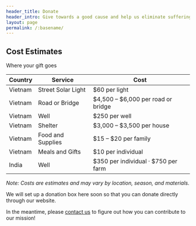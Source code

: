 ```yaml
---
header_title: Donate
header_intro: Give towards a good cause and help us eliminate suffering in the world.
layout: page
permalink: /:basename/
---
```


## Cost Estimates
Where your gift goes

| Country  | Service              | Cost             |
|----------|----------------------|------------------|
| Vietnam  | Street Solar Light   | $60 per light    |
| Vietnam  | Road or Bridge        | $4,500 – $6,000 per road or bridge |
| Vietnam  | Well                 | $250 per well          |
| Vietnam  | Shelter     | $3,000 – $3,500 per house  |
| Vietnam  | Food and Supplies       | $15 – $20 per family |
| Vietnam  | Meals and Gifts          | $10 per individual |
| India    | Well                 | $350 per individual · $750 per farm |

*Note: Costs are estimates and may vary by location, season, and materials.*


<p> We will set up a donation box here soon so that you can donate directly through our website.</p> 

<p>In the meantime, please <a href="{{ site.baseurl }}/contact/">contact us</a> to figure out how you can contribute to our mission!</p>